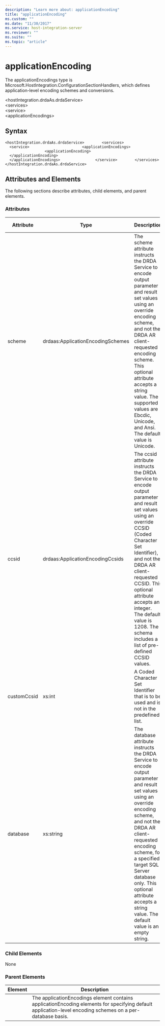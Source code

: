 ```yaml
---
description: "Learn more about: applicationEncoding"
title: "applicationEncoding"
ms.custom: ""
ms.date: "11/30/2017"
ms.service: host-integration-server
ms.reviewer: ""
ms.suite: ""
ms.topic: "article"
---
```

# applicationEncoding
The applicationEncodings type is Microsoft.HostIntegration.ConfigurationSectionHandlers, which defines  application-level encoding schemes and conversions.  
  
 \<hostIntegration.drdaAs.drdaService>  
\<services>  
\<service>  
\<applicationEncodings>  
  
## Syntax  
  
```  
<hostIntegration.drdaAs.drdaService>        <services>                <service>                        <applicationEncodings>                                <applicationEncoding>                                </applicationEncoding>                        </applicationEncodings>                </service>        </services></hostIntegration.drdaAs.drdaService>  
```  
  
## Attributes and Elements  
 The following sections describe attributes, child elements, and parent elements.  
  
### Attributes  
  
|Attribute|Type|Description|Required|Default Value|  
|---------------|----------|-----------------|--------------|-------------------|  
|scheme|drdaas:ApplicationEncodingSchemes|The scheme attribute instructs the DRDA Service to encode output parameter and result set values using an override encoding scheme, and not the DRDA AR client-requested encoding scheme. This optional attribute accepts a string value. The supported values are Ebcdic, Unicode, and Ansi. The default value is Unicode.|true|n/a|  
|ccsid|drdaas:ApplicationEncodingCcsids|The ccsid attribute instructs the DRDA Service to encode output parameter and result set values using an override CCSID (Coded Character Set Identifier), and not the DRDA AR client-requested CCSID. This optional attribute accepts an integer. The default value is 1208. The schema includes a list of pre-defined CCSID values.|true|n/a|  
|customCcsid|xs:int|A Coded Character Set Identifier that is to be used and is not in the predefined list.|false|-1|  
|database|xs:string|The database attribute instructs the DRDA Service to encode output parameter and result set values using an override encoding scheme, and not the DRDA AR client-requested encoding scheme, for a specified target SQL Server database only. This optional attribute accepts a string value. The default value is an empty string.|true|n/a|  
  
### Child Elements  
 None  
  
### Parent Elements  
  
|Element|Description|  
|-------------|-----------------|  
||The applicationEncodings element contains applicationEncoding elements for specifying default application-level encoding schemes on a per-database basis.|
